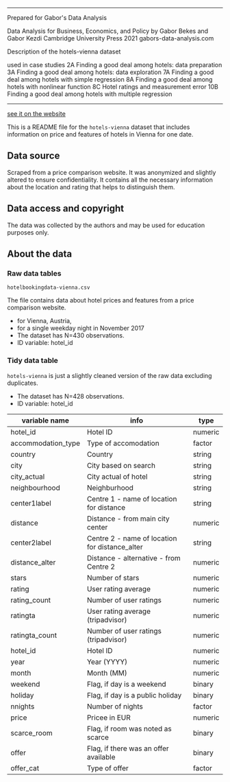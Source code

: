 ****************************************************************
Prepared for Gabor's Data Analysis

Data Analysis for Business, Economics, and Policy
 by Gabor Bekes and  Gabor Kezdi
 Cambridge University Press 2021
 gabors-data-analysis.com 

Description of the 
hotels-vienna dataset

used in case studies
 2A  Finding a good deal among hotels: data preparation
 3A  Finding a good deal among hotels: data exploration
 7A  Finding a good deal among hotels with simple regression
 8A  Finding a good deal among hotels with nonlinear function
 8C  Hotel ratings and measurement error
 10B Finding a good deal among hotels with multiple regression

****************************************************************

[see it on the website](https://gabors-data-analysis.com/dat_hotels-vienna)


This is a  README file for the `hotels-vienna` dataset that includes information on price and features of hotels in Vienna for one date. 
 

## Data source

Scraped from a price comparison website.
It was anonymized and slightly altered to ensure confidentiality. It contains all the necessary information about the location and rating that helps to distinguish them.

## Data access and copyright  

The data was collected by the authors and may be used for education purposes only. 

## About the data

### Raw data tables

`hotelbookingdata-vienna.csv`  

The file contains data about hotel prices and features from a price comparison website.  
* for Vienna, Austria, 
* for a single weekday night in November 2017 
* The dataset has N=430 observations.    
* ID variable: hotel_id


### Tidy data table

`hotels-vienna` is just a slightly cleaned version of the raw data excluding duplicates. 

 * The dataset has N=428 observations.    
 * ID variable: hotel_id


| variable name 		| info    	 	            						| type   	|  
|--------------------	|------------------------------------------------	|---------	|
| hotel_id           	| Hotel ID                                       	| numeric 	|
| accommodation_type 	| Type of accomodation                           	| factor  	|
| country            	| Country                                        	| string  	|
| city               	| City based on search                           	| string  	|
| city_actual        	| City actual of hotel                           	| string  	|
| neighbourhood      	| Neighburhood                                   	| string  	|
| center1label       	| Centre 1 - name of location for distance       	| string  	|
| distance           	| Distance - from main city center               	| numeric 	|
| center2label       	| Centre 2 - name of location for distance_alter 	| string  	|
| distance_alter     	| Distance - alternative - from Centre 2         	| numeric 	|
| stars              	| Number of stars                                	| numeric 	|
| rating             	| User rating average                            	| numeric 	|
| rating_count       	| Number of user ratings                         	| numeric 	|
| ratingta           	| User rating average (tripadvisor)              	| numeric 	|
| ratingta_count     	| Number of user ratings (tripadvisor)           	| numeric 	|
| hotel_id           	| Hotel ID                                       	| numeric 	|
| year               	| Year (YYYY)                                    	| numeric 	|
| month              	| Month (MM)                                     	| numeric 	|
| weekend            	| Flag, if day is a weekend                      	| binary  	|
| holiday            	| Flag, if day is a public holiday               	| binary  	|
| nnights            	| Number of nights                               	| factor  	|
| price              	| Pricee in EUR                                  	| numeric 	|
| scarce_room        	| Flag, if room was noted as scarce              	| binary  	|
| offer              	| Flag, if there was an offer available          	| binary  	|
| offer_cat          	| Type of offer                                  	| factor  	|
